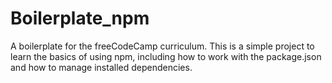 # Boilerplate_npm
A boilerplate for the freeCodeCamp curriculum. This is a simple project to learn the  basics of using npm, including how to work with the package.json and how to manage installed dependencies.
